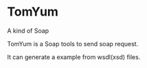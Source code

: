 TomYum
======

A kind of Soap

TomYum is a Soap tools to send soap request.

It can generate a example from wsdl(xsd) files.

